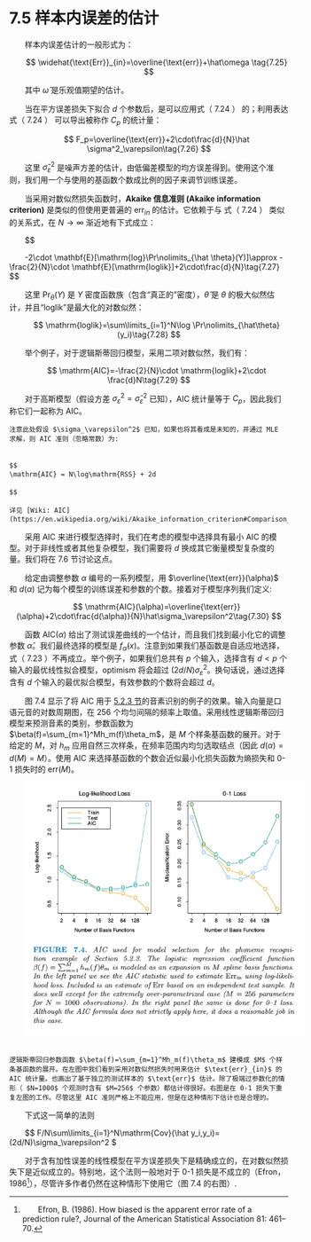 # 7.5 样本内误差的估计
<style>p{text-indent:2em;2}</style>

样本内误差估计的一般形式为：


$$
\widehat{\text{Err}}_{in}=\overline{\text{err}}+\hat\omega \tag{7.25}
$$

其中 $\hat\omega$ 是乐观值期望的估计。

当在平方误差损失下拟合 $d$ 个参数后，是可以应用式（ 7.24 ） 的；利用表达式（ 7.24 ） 可以导出被称作 $C_p$ 的统计量：


$$
F_p=\overline{\text{err}}+2\cdot\frac{d}{N}\hat \sigma^2_\varepsilon\tag{7.26}
$$

这里 $\hat\sigma_\varepsilon^2$ 是噪声方差的估计，由低偏差模型的均方误差得到。使用这个准则，我们用一个与使用的基函数个数成比例的因子来调节训练误差。

当采用对数似然损失函数时，**Akaike 信息准则 (Akaike information criterion)** 是类似的但使用更普遍的 $\text{err}_{in}$ 的估计。它依赖于与 式（ 7.24 ） 类似的关系式，在 $N\rightarrow \infty$ 渐近地有下式成立：


$$

-2\cdot \mathbf{E}[\mathrm{log}\Pr\nolimits_{\hat \theta}(Y)]\approx -\frac{2}{N}\cdot \mathbf{E}[\mathrm{loglik}]+2\cdot\frac{d}{N}\tag{7.27}
$$

这里 $\Pr_{\theta}(Y)$ 是 $Y$ 密度函数族（包含“真正的”密度），$\hat\theta$ 是 $\theta$ 的极大似然估计，并且“loglik”是最大化的对数似然：


$$
\mathrm{loglik}=\sum\limits_{i=1}^N\log \Pr\nolimits_{\hat\theta}(y_i)\tag{7.28}
$$

举个例子，对于逻辑斯蒂回归模型，采用二项对数似然，我们有：


$$
\mathrm{AIC}=-\frac{2}{N}\cdot \mathrm{loglik}+2\cdot \frac{d}N\tag{7.29}
$$

对于高斯模型（假设方差 $\sigma_\varepsilon^2=\hat\sigma_\varepsilon^2$ 已知），AIC 统计量等于 $C_p$，因此我们称它们一起称为 AIC。

```{note}
注意此处假设 $\sigma_\varepsilon^2$ 已知，如果也将其看成是未知的，并通过 MLE 求解，则 AIC 准则（忽略常数）为:


$$
\mathrm{AIC} = N\log\mathrm{RSS} + 2d

$$

详见 [Wiki: AIC](https://en.wikipedia.org/wiki/Akaike_information_criterion#Comparison_with_least_squares)
```

采用 AIC 来进行模型选择时，我们在考虑的模型中选择具有最小 AIC 的模型。对于非线性或者其他复杂模型，我们需要将 $d$ 换成其它衡量模型复杂度的量。我们将在 7.6 节讨论这点。

给定由调整参数 $\alpha$ 编号的一系列模型，用 $\overline{\text{err}}(\alpha)$ 和 $d(\alpha)$ 记为每个模型的训练误差和参数的个数。接着对于模型序列我们定义:


$$
\mathrm{AIC}(\alpha)=\overline{\text{err}}(\alpha)+2\cdot\frac{d(\alpha)}{N}\hat\sigma_\varepsilon^2\tag{7.30}
$$

函数 $\mathrm{AIC}(\alpha)$ 给出了测试误差曲线的一个估计，而且我们找到最小化它的调整参数 $\hat \alpha$。我们最终选择的模型是 $f_{\hat\alpha}(x)$。注意到如果我们基函数是自适应地选择，式（ 7.23 ）不再成立。举个例子，如果我们总共有 $p$ 个输入，选择含有 $d < p$ 个输入的最优线性拟合模型，optimism 将会超过 $(2d/N)\sigma_\varepsilon^2$。换句话说，通过选择含有 $d$ 个输入的最优拟合模型，有效参数的个数将会超过 $d$。

图 7.4 显示了将 AIC 用于 [5.2.3 节](../05-Basis-Expansions-and-Regularization/5.2-Piecewise-Polynomials-and-Splines/index.html#_3)的音素识别的例子的效果。输入向量是口语元音的对数周期图，在 256 个均匀间隔的频率上取值。采用线性逻辑斯蒂回归模型来预测音素的类别，参数函数为 $\beta(f)=\sum_{m=1}^Mh_m(f)\theta_m$，是 $M$ 个样条基函数的展开。对于给定的 $M$，对 $h_m$ 应用自然三次样条，在频率范围内均匀选取结点（因此 $d(\alpha)=d(M)=M$）。使用 AIC 来选择基函数的个数会近似最小化损失函数为熵损失和 0-1 损失时的 $\text{err}(M)$。

![](../img/07/fig7.4.png)

```{admonition} 图 7.4. 对 5.2.3 节的音素识别的例子应用 AIC 来做模型选择。

逻辑斯蒂回归参数函数 $\beta(f)=\sum_{m=1}^Mh_m(f)\theta_m$ 建模成 $M$ 个样条基函数的展开。在左图中我们看到采用对数似然损失时用来估计 $\text{err}_{in}$ 的 AIC 统计量。也画出了基于独立的测试样本的 $\text{err}$ 估计。除了极端过参数化的情形（ $N=1000$ 个观测时含有 $M=256$ 个参数）都估计得很好。右图是在 0-1 损失下重复左图的工作。尽管这里 AIC 准则严格上不能应用，但是在这种情形下估计也是合理的。
```

下式这一简单的法则


$$
F/N\sum\limits_{i=1}^N\mathrm{Cov}(\hat y_i,y_i)=(2d/N)\sigma_\varepsilon^2
$

对于含有加性误差的线性模型在平方误差损失下是精确成立的，在对数似然损失下是近似成立的。特别地，这个法则一般地对于 0-1 损失是不成立的（Efron，1986[^1]），尽管许多作者仍然在这种情形下使用它（图 7.4 的右图）.


[^1]: Efron, B. (1986). How biased is the apparent error rate of a prediction rule?, Journal of the American Statistical Association 81: 461–70.